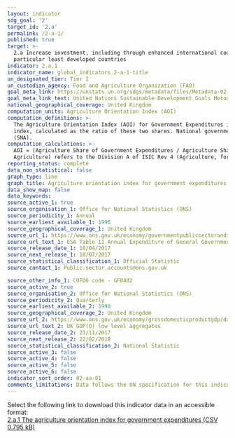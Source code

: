 ```yaml
---
layout: indicator
sdg_goal: '2'
target_id: '2.a'
permalink: /2-a-1/
published: true
target: >-
  2.a Increase investment, including through enhanced international cooperation, in rural infrastructure, agricultural research and extension services, technology development and plant and livestock gene banks in order to enhance agricultural productive capacity in developing countries, in
  particular least developed countries
indicator: 2.a.1
indicator_name: global_indicators.2-a-1-title
un_designated_tier: Tier I
un_custodian_agency: Food and Agriculture Organization (FAO)
goal_meta_link: https://unstats.un.org/sdgs/metadata/files/Metadata-02-0A-01.pdf
goal_meta_link_text: United Nations Sustainable Development Goals Metadata (PDF 223 KB)
national_geographical_coverage: United Kingdom
computation_units: Agriculture Orientation Index (AOI)
computation_definitions: >-
  The Agriculture Orientation Index (AOI) for Government Expenditures is defined as the Agriculture Share of Government Expenditures, divided by the Agriculture Share of GDP, where Agriculture refers to the agriculture, forestry, fishing and hunting sector. The measure in a currency-free
  index, calculated as the ratio of these two shares. National governments are requested to compile Government Expenditures according to the international Classification of Functions of Government (COFOG) codes, and Agriculture Share of GDP according to the System of National Accounts
  (SNA).
computation_calculations: >-
  AOI = (Agriculture Share of Government Expenditures / Agriculture Share of GDP), where i) Agriculture Share of Government Expenditures = (Central Government Expenditures on Agriculture / Total Central Government Outlays); and ii) Agriculture Share of GDP = (Agriculture Value-Added / GDP
  Agriculture) refers to the Division A of ISIC Rev 4 (Agriculture, forestry, fishing and hunting), equal to Division A+B of ISIC Rev 3.2.
reporting_status: complete
data_non_statistical: false
graph_type: line
graph_title: Agriculture orientation index for government expenditures
data_show_map: false
data_keywords:  
source_active_1: true
source_organisation_1: Office for National Statistics (ONS)
source_periodicity_1: Annual
source_earliest_available_1: 1996
source_geographical_coverage_1: United Kingdom
source_url_1: https://www.ons.gov.uk/economy/governmentpublicsectorandtaxes/publicspending/datasets/esatable11annualexpenditureofgeneralgovernment
source_url_text_1: ESA Table 11 Annual Expenditure of General Government
source_release_date_1: 18/04/2017
source_next_release_1: 18/07/2017
source_statistical_classification_1: Official Statistic
source_contact_1: Public.sector.accounts@ons.gov.uk

source_other_info_1: COFOG code - GF0402
source_active_2: true
source_organisation_2: Office for National Statistics (ONS)
source_periodicity_2: Quarterly
source_earliest_available_2: 1990
source_geographical_coverage_2: United Kingdom
source_url_2: https://www.ons.gov.uk/economy/grossdomesticproductgdp/datasets/ukgdpolowlevelaggregates
source_url_text_2: UK GDP(O) low level aggregates
source_release_date_2: 23/11/2017
source_next_release_2: 22/02/2018
source_statistical_classification_2: National Statistic
source_active_3: false
source_active_4: false
source_active_5: false
source_active_6: false
indicator_sort_order: 02-aa-01
comments_limitations: Data follows the UN specification for this indicator. This indicator has not been identified in collaboration with topic experts.
---
```

Select the following link to download this indicator data in an accessible format:<br>[2.a.1 The agriculture orientation index for government expenditures (CSV 0.795 kB)](https://sustainabledevelopment-uk.github.io/sdg-data/data/2-a-1.csv)
